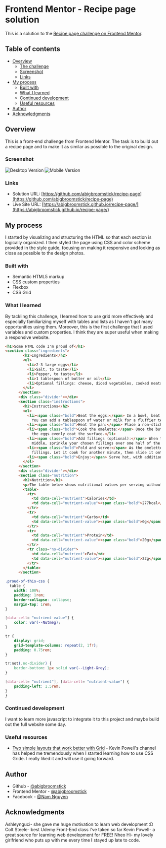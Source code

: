 # Frontend Mentor - Recipe page solution

This is a solution to the [Recipe page challenge on Frontend Mentor](https://www.frontendmentor.io/challenges/recipe-page-KiTsR8QQKm).

## Table of contents

- [Overview](#overview)
  - [The challenge](#the-challenge)
  - [Screenshot](#screenshot)
  - [Links](#links)
- [My process](#my-process)
  - [Built with](#built-with)
  - [What I learned](#what-i-learned)
  - [Continued development](#continued-development)
  - [Useful resources](#useful-resources)
- [Author](#author)
- [Acknowledgments](#acknowledgments)

## Overview
This is a front-end challenge from Frontend Mentor. The task is to build out a recipe page and to make it as similar as possible to the original design.

### Screenshot

![Desktop Version](./Screenshot%20(Desktop).png)
![Mobile Version](./Screenshot%20(Mobile).png)

### Links

- Solution URL: [https://github.com/abigbroomstick/recipe-page](https://github.com/abigbroomstick/recipe-page)
- Live Site URL: [https://abigbroomstick.github.io/recipe-page/](https://abigbroomstick.github.io/recipe-page/)

## My process
I started by visualizing and structuring the HTML so that each section is logically organized. I then styled the page using CSS and color scheme provided in the style guide, focusing on making it responsive and looking as close as possible to the design photos.

### Built with

- Semantic HTML5 markup
- CSS custom properties
- Flexbox
- CSS Grid

### What I learned

By tackling this challenge, I learned how to use grid more effectively and especially familiarizing myself with tables and lists as I haven't got many opportunities using them. Moreover, this is the first challenge that I used variables and custom properties. I think they are super useful when making a responsive website.

```html
<h1>Some HTML code I'm proud of</h1>
<section class="ingredients">
        <h2>Ingredients</h2>
        <ul>
          <li>2-3 large eggs</li>
          <li>Salt, to taste</li>
          <li>Pepper, to taste</li>
          <li>1 tablespoon of butter or oil</li>
          <li>Optional fillings: cheese, diced vegetables, cooked meats, herbs</li>
        </ul>
      </section>
      <div class="divider"></div>
      <section class="instructions">
        <h2>Instructions</h2>
        <ol>
          <li><span class="bold">Beat the eggs:</span> In a bowl, beat the eggs with a pinch of salt and pepper until they are well mixed.
            You can add a tablespoon of water or milk for a fluffier texture.</li>
          <li><span class="bold">Heat the pan:</span> Place a non-stick frying pan over medium heat and add butter or oil.</li>
          <li><span class="bold">Cook the omelette:</span> Once the butter is melted and bubbling, pour in the eggs. Tilt the pan to ensure
            the eggs evenly coat the surface.</li>
          <li><span class="bold">Add fillings (optional):</span> When the eggs begin to set at the edges but are still slightly runny in the
            middle, sprinkle your chosen fillings over one half of the omelette.</li>
          <li><span class="bold">Fold and serve:</span> As the omelette continues to cook, carefully lift one edge and fold it over the
            fillings. Let it cook for another minute, then slide it onto a plate.</li>
          <li><span class="bold">Enjoy:</span> Serve hot, with additional salt and pepper if needed.</li>
        </ol>
      </section>
      <div class="divider"></div>
      <section class="nutrition">
        <h2>Nutrition</h2>
        <p>The table below shows nutritional values per serving without the additional fillings.</p>
        <table>
          <tr>
            <td data-cell="nutrient">Calories</td>
            <td data-cell="nutrient-value"><span class="bold">277kcal</span></td>
          </tr>
          <tr>
            <td data-cell="nutrient">Carbs</td>
            <td data-cell="nutrient-value"><span class="bold">0g</span></td>
          </tr>
          <tr>
            <td data-cell="nutrient">Protein</td>
            <td data-cell="nutrient-value"><span class="bold">20g</span></td>
          </tr>
          <tr class="no-divider">
            <td data-cell="nutrient">Fat</td>
            <td data-cell="nutrient-value"><span class="bold">22g</span></td>
          </tr>
        </table>
      </section>
```
```css
.proud-of-this-css {
  table {
    width: 100%;
    padding: 1rem;
    border-collapse: collapse;
    margin-top: 1rem;
}

[data-cell= "nutrient-value"] {
    color: var(--Nutmeg);
}

tr {
    display: grid;
    grid-template-columns: repeat(2, 1fr);
    padding: 0.75rem;
}

tr:not(.no-divider) {
    border-bottom: 1px solid var(--Light-Grey);
}

[data-cell= "nutrient"], [data-cell= "nutrient-value"] {
    padding-left: 1.5rem;
}
}
```
### Continued development

I want to learn more javascript to integrate it to this project and maybe build out the full website some day. 

### Useful resources

- [Two simple layouts that work better with Grid](https://www.youtube.com/watch?v=r1IitKbJRFE&list=PL4-IK0AVhVjPv5tfS82UF_iQgFp4Bl998&index=14) - Kevin Powell's channel has helped me tremendously when I started learning how to use CSS Gride. I really liked it and will use it going forward.

## Author

- Github - [@abigbroomstick](https://github.com/abigbroomstick)
- Frontend Mentor - [@abigbroomstick](https://www.frontendmentor.io/profile/abigbroomstick)
- Facebook - [@Nam Nguyen](https://www.facebook.com/nam.nguyenbathanh/)

## Acknowledgments

Ashleynguci- she gave me huge motivation to learn web development :D
Colt Steele- best Udemy Front-End class I've taken so far
Kevin Powell- a great source for learning web development for FREE!
Nheo Hi- my lovely girlfriend who puts up with me every time I stayed up late to code.

